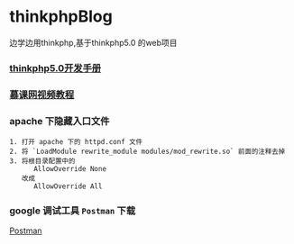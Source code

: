 # thinkphpBlog

边学边用thinkphp,基于thinkphp5.0 的web项目

### [thinkphp5.0开发手册](http://www.kancloud.cn/manual/thinkphp5/118008)
### [慕课网视频教程](http://www.imooc.com/video/14764)

### apache 下隐藏入口文件

```
1. 打开 apache 下的 httpd.conf 文件
2. 将 `LoadModule rewrite_module modules/mod_rewrite.so` 前面的注释去掉
3. 将根目录配置中的
      AllowOverride None
   改成
      AllowOverride All
```

### google 调试工具 `Postman` 下载

[Postman](http://download.csdn.net/detail/c15959140478/9728559)